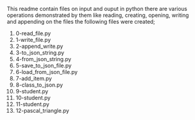 This readme contain files on input and ouput in python
there are various operations demonstrated by them
like reading, creating, opening, writing and appending on the files
the following files were created;
1. 0-read_file.py
2. 1-write_file.py
3. 2-append_write.py
4. 3-to_json_string.py
5. 4-from_json_string.py
6. 5-save_to_json_file.py
7. 6-load_from_json_file.py
8. 7-add_item.py
9. 8-class_to_json.py
10. 9-student.py
11. 10-student.py
12. 11-student.py
13. 12-pascal_triangle.py
